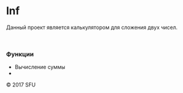 # Inf
<p>Данный проект является калькулятором для сложения двух чисел. </p>
<br>
<h3>Функции</h3>
<ul>
 <li>Вычисление суммы<li>
</ul>
<p>© 2017 SFU</p>
